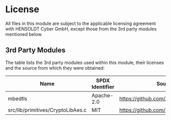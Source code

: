 # License

All files in this module are subject to the applicable licensing agreement with
HENSOLDT Cyber GmbH, except those from the 3rd party modules mentioned below.

## 3rd Party Modules

The table lists the 3rd party modules used within this module, their licenses
and the source from which they were obtained:

| Name                              | SPDX Identifier | Source                               |
|-----------------------------------|-----------------|--------------------------------------|
| mbedtls                           | Apache-2.0      | <https://github.com/ARMmbed/mbedtls> |
| src/lib/primitives/CryptoLibAes.c | MIT             | <https://github.com/aadomn/aes>      |

